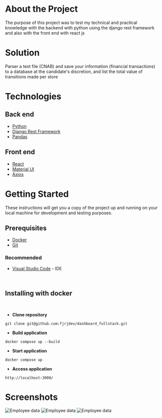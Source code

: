 # About the Project

The purpose of this project was to test my technical and practical knowledge with the backend with python using the django rest framework and also with the front end with react js

# Solution

Parser a text file (CNAB) and save your information (financial transactions) to a database at the candidate's discretion, and list the total value of transitions made per store

# Technologies

## Back end

- [Python](https://www.python.org/)
- [Django Rest Framework](https://www.django-rest-framework.org/)
- [Pandas](https://pandas.pydata.org/)

## Front end

- [React](https://reactjs.org/)
- [Material UI](https://mui.com/)
- [Axios](https://axios-http.com/)

# Getting Started

These instructions will get you a copy of the project up and running on your local machine for development and testing purposes.

## Prerequisites

- [Docker](https://www.docker.com/)
- [Git](https://git-scm.com/downloads)

### Recommended

- [Visual Studio Code](https://code.visualstudio.com/Download) - IDE

<br>

## Installing with docker

<br>

- **Clone repository**

```
git clone git@github.com:fjrjdev/dashboard_fullstack.git
```

- **Build application**

```
docker compose up --build
```

- **Start application**

```
docker compose up
```

- **Access application**

```
http://localhost:3000/
```

# Screenshots
![Employee data](https://i.imgur.com/p0Imlrp.png)
![Employee data](https://i.imgur.com/ajiKP6u.png)
![Employee data](https://i.imgur.com/QBhPgIu.png)
